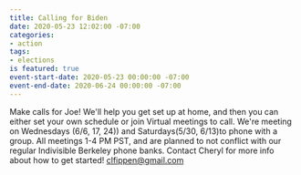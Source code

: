 ```yaml
---
title: Calling for Biden
date: 2020-05-23 12:02:00 -07:00
categories:
- action
tags:
- elections
is featured: true
event-start-date: 2020-05-23 00:00:00 -07:00
event-end-date: 2020-06-24 00:00:00 -07:00
---
```


Make calls for Joe!  We'll help you get set up at home, and then you can either set your own schedule or join Virtual meetings to call.
We're meeting on Wednesdays (6/6, 17, 24)) and Saturdays(5/30, 6/13)to phone with a group.  All meetings 1-4 PM PST, and are planned to not conflict with our regular Indivisible Berkeley phone banks. Contact Cheryl for more info about how to get started!  clfippen@gmail.com
